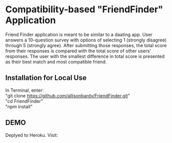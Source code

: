 # Compatibility-based "FriendFinder" Application

Friend Finder application is meant to be similar to a daating app. User answers a 10-question survey with options of selecting 1 (strongly disagree) through 5 (strongly agree). After submitting those responses, the total score from their responses is compared with the total score of other users' responses. The user with the smallest difference in total score is presented as their best match and most compatible friend. 

## Installation for Local Use
In Terminal, enter: <br>
"git clone https://github.com/allisonbardy/FriendFinder.git" <br>
"cd FriendFinder" <br>
"npm install" <br>

## DEMO
 
 Deplyed to Heroku. Visit: 

